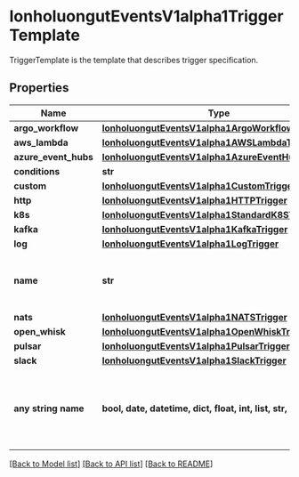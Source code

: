 # IonholuongutEventsV1alpha1TriggerTemplate

TriggerTemplate is the template that describes trigger specification.

## Properties
Name | Type | Description | Notes
------------ | ------------- | ------------- | -------------
**argo_workflow** | [**IonholuongutEventsV1alpha1ArgoWorkflowTrigger**](IonholuongutEventsV1alpha1ArgoWorkflowTrigger.md) |  | [optional] 
**aws_lambda** | [**IonholuongutEventsV1alpha1AWSLambdaTrigger**](IonholuongutEventsV1alpha1AWSLambdaTrigger.md) |  | [optional] 
**azure_event_hubs** | [**IonholuongutEventsV1alpha1AzureEventHubsTrigger**](IonholuongutEventsV1alpha1AzureEventHubsTrigger.md) |  | [optional] 
**conditions** | **str** |  | [optional] 
**custom** | [**IonholuongutEventsV1alpha1CustomTrigger**](IonholuongutEventsV1alpha1CustomTrigger.md) |  | [optional] 
**http** | [**IonholuongutEventsV1alpha1HTTPTrigger**](IonholuongutEventsV1alpha1HTTPTrigger.md) |  | [optional] 
**k8s** | [**IonholuongutEventsV1alpha1StandardK8STrigger**](IonholuongutEventsV1alpha1StandardK8STrigger.md) |  | [optional] 
**kafka** | [**IonholuongutEventsV1alpha1KafkaTrigger**](IonholuongutEventsV1alpha1KafkaTrigger.md) |  | [optional] 
**log** | [**IonholuongutEventsV1alpha1LogTrigger**](IonholuongutEventsV1alpha1LogTrigger.md) |  | [optional] 
**name** | **str** | Name is a unique name of the action to take. | [optional] 
**nats** | [**IonholuongutEventsV1alpha1NATSTrigger**](IonholuongutEventsV1alpha1NATSTrigger.md) |  | [optional] 
**open_whisk** | [**IonholuongutEventsV1alpha1OpenWhiskTrigger**](IonholuongutEventsV1alpha1OpenWhiskTrigger.md) |  | [optional] 
**pulsar** | [**IonholuongutEventsV1alpha1PulsarTrigger**](IonholuongutEventsV1alpha1PulsarTrigger.md) |  | [optional] 
**slack** | [**IonholuongutEventsV1alpha1SlackTrigger**](IonholuongutEventsV1alpha1SlackTrigger.md) |  | [optional] 
**any string name** | **bool, date, datetime, dict, float, int, list, str, none_type** | any string name can be used but the value must be the correct type | [optional]

[[Back to Model list]](../README.md#documentation-for-models) [[Back to API list]](../README.md#documentation-for-api-endpoints) [[Back to README]](../README.md)


